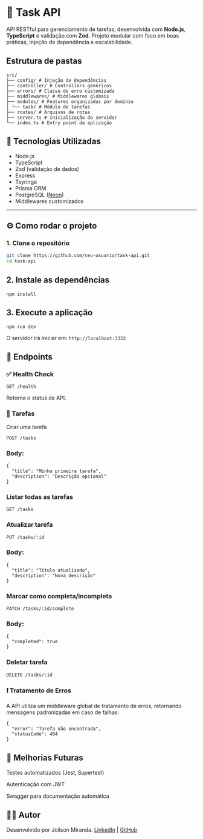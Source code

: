 # 📝 Task API

API RESTful para gerenciamento de tarefas, desenvolvida com **Node.js**, **TypeScript** e validação com **Zod**. Projeto modular com foco em boas práticas, injeção de dependência e escalabilidade.

## Estrutura de pastas

```
src/
├── config/ # Injeção de dependências
├── controller/ # Controllers genéricos
├── errors/ # Classe de erro customizada
├── middlewares/ # Middlewares globais
├── modules/ # Features organizadas por domínio
│ └── task/ # Módulo de tarefas
├── routes/ # Arquivos de rotas
├── server.ts # Inicialização do servidor
└── index.ts # Entry point da aplicação

```

## 🚀 Tecnologias Utilizadas

- Node.js
- TypeScript
- Zod (validação de dados)
- Express
- Tsyringe
- Prisma ORM
- PostgreSQL ([Neon](https://www.neon.tech))
- Middlewares customizados

---

## ⚙️ Como rodar o projeto

### 1. Clone o repositório

```bash
git clone https://github.com/seu-usuario/task-api.git
cd task-api
```

## 2. Instale as dependências

```
npm install
```

## 3. Execute a aplicação

```
npm run dev
```

O servidor irá iniciar em: `http://localhost:3333`

## 🧪 Endpoints

### ✅ Health Check

```
GET /health
```

Retorna o status da API.

### 📌 Tarefas

Criar uma tarefa

```
POST /tasks
```

### Body:

```
{
  "title": "Minha primeira tarefa",
  "description": "Descrição opcional"
}
```

### Listar todas as tarefas

```
GET /tasks
```

### Atualizar tarefa

```
PUT /tasks/:id
```

### Body:

```
{
  "title": "Título atualizado",
  "description": "Nova descrição"
}
```

### Marcar como completa/incompleta

```
PATCH /tasks/:id/complete
```

### Body:

```
{
  "completed": true
}
```

### Deletar tarefa

```
DELETE /tasks/:id
```

### ❗ Tratamento de Erros

A API utiliza um middleware global de tratamento de erros, retornando mensagens padronizadas em caso de falhas:

```
{
  "error": "Tarefa não encontrada",
  "statusCode": 404
}
```

## 📌 Melhorias Futuras

Testes automatizados (Jest, Supertest)

Autenticação com JWT

Swagger para documentação automática

## 👨‍💻 Autor

Desenvolvido por Joilson Miranda.
[LinkedIn](https://linkedin.com/in/joilsonmslopes) | [GitHub](https://github.com/joilsonmslopes)
